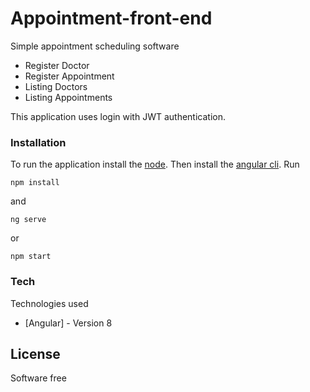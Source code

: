 # Appointment-front-end

Simple appointment scheduling software

  - Register Doctor
  - Register Appointment
  - Listing Doctors
  - Listing Appointments
 
This application uses login with JWT authentication.

### Installation
 
To run the application install the [node](https://nodejs.org/en/). Then install the [angular cli](https://angular.io/cli).
Run
```
npm install
```
and
```
ng serve 
```
or
```
npm start
```
### Tech

Technologies used

* [Angular] - Version 8

License
----

Software free
